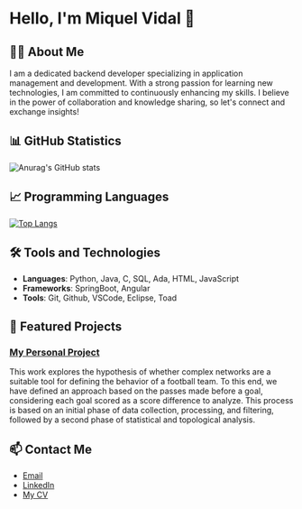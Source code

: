 # Hello, I'm Miquel Vidal 👋

## 👩‍💻 About Me
I am a dedicated backend developer specializing in application management and development. With a strong passion for learning new technologies, I am committed to continuously enhancing my skills. I believe in the power of collaboration and knowledge sharing, so let's connect and exchange insights!

## 📊 GitHub Statistics
![Anurag's GitHub stats](https://github-readme-stats.vercel.app/api?username=VidalMiquel&theme=vue&show_icons=true)

## 📈 Programming Languages
[![Top Langs](https://github-readme-stats.vercel.app/api/top-langs/?username=VidalMiquel&layout=donut&theme=vue)](https://github.com/VidalMiquel/github-readme-stats)

## 🛠️ Tools and Technologies
- **Languages**: Python, Java, C, SQL, Ada, HTML, JavaScript
- **Frameworks**: SpringBoot, Angular
- **Tools**: Git, Github, VSCode, Eclipse, Toad

## 🌱 Featured Projects
### [My Personal Project](https://github.com/VidalMiquel/Final-Thesis-Project)
This work explores the hypothesis of whether complex networks are a suitable tool for defining the behavior of a football team. To this end, we have defined an approach based on the passes made before a goal, considering each goal scored as a score difference to analyze. This process is based on an initial phase of data collection, processing, and filtering, followed by a second phase of statistical and topological analysis. 

## 📫 Contact Me
- [Email](mailto:miquelvidalcortes@gmail.com)
- [LinkedIn](https://www.linkedin.com/in/mvc4/)
- [My CV](https://github.com/VidalMiquel/VidalMiquel/blob/main/cvMiquelVidal.pdf)

